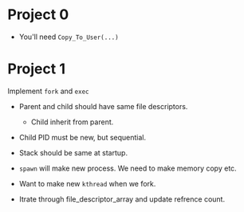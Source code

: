 # Project 0
* You'll need `Copy_To_User(...)`

# Project 1
Implement `fork` and `exec`

* Parent and child should have same file descriptors.
    * Child inherit from parent.
* Child PID must be new, but sequential.
* Stack should be same at startup.

* `spawn` will make new process. We need to make memory copy etc.
* Want to make new `kthread` when we fork.

* Itrate through file_descriptor_array and update refrence count.